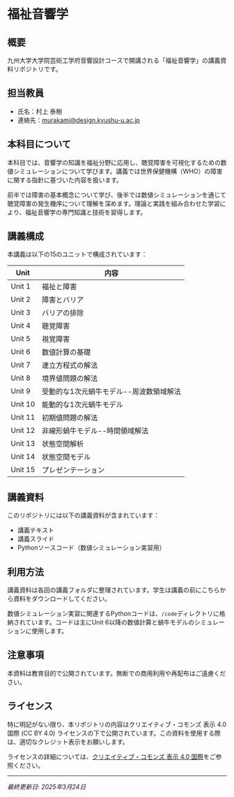 # 福祉音響学

## 概要
九州大学大学院芸術工学府音響設計コースで開講される「福祉音響学」の講義資料リポジトリです。

## 担当教員
- 氏名：村上 泰樹
- 連絡先：murakami@design.kyushu-u.ac.jp

## 本科目について
本科目では、音響学の知識を福祉分野に応用し、聴覚障害を可視化するための数値シミュレーションについて学びます。講義では世界保健機構（WHO）の障害に関する指針に基づいた内容を扱います。

前半では障害の基本概念について学び、後半では数値シミュレーションを通じて聴覚障害の発生機序について理解を深めます。理論と実践を組み合わせた学習により、福祉音響学の専門知識と技術を習得します。

## 講義構成
本講義は以下の15のユニットで構成されています：

| Unit | 内容 |
|------|------|
| Unit 1 | 福祉と障害 |
| Unit 2 | 障害とバリア |
| Unit 3 | バリアの排除 |
| Unit 4 | 聴覚障害 |
| Unit 5 | 視覚障害 |
| Unit 6 | 数値計算の基礎 |
| Unit 7 | 連立方程式の解法 |
| Unit 8 | 境界値問題の解法 |
| Unit 9 | 受動的な1次元蝸牛モデル--周波数領域解法 |
| Unit 10 | 能動的な1次元蝸牛モデル |
| Unit 11 | 初期値問題の解法 |
| Unit 12 | 非線形蝸牛モデル--時間領域解法 |
| Unit 13 | 状態空間解析 |
| Unit 14 | 状態空間モデル |
| Unit 15 | プレゼンテーション |

## 講義資料
このリポジトリには以下の講義資料が含まれています：
- 講義テキスト
- 講義スライド
- Pythonソースコード（数値シミュレーション実習用）

## 利用方法
講義資料は各回の講義フォルダに整理されています。学生は講義の前にこちらから資料をダウンロードしてください。

数値シミュレーション実習に関連するPythonコードは、`/code`ディレクトリに格納されています。コードは主にUnit 6以降の数値計算と蝸牛モデルのシミュレーションに使用します。

## 注意事項
本資料は教育目的で公開されています。無断での商用利用や再配布はご遠慮ください。

## ライセンス
特に明記がない限り、本リポジトリの内容はクリエイティブ・コモンズ 表示 4.0 国際 (CC BY 4.0) ライセンスの下で公開されています。この資料を使用する際は、適切なクレジット表示をお願いします。

ライセンスの詳細については、[クリエイティブ・コモンズ 表示 4.0 国際](https://creativecommons.org/licenses/by/4.0/deed.ja)をご参照ください。

---
*最終更新日: 2025年3月24日*